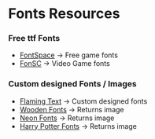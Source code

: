 # Fonts Resources

### Free ttf Fonts

* [FontSpace] -> Free game fonts
* [FonSC] -> Video Game fonts

###  Custom designed Fonts / Images

* [Flaming Text] -> Custom designed fonts
* [Wooden Fonts] -> Returns image
* [Neon Fonts] -> Returns image
* [Harry Potter Fonts] -> Returns image

[FontSpace]: https://www.fontspace.com/category/gaming
[FonSC]: https://www.fontsc.com/font/tag/video-game

[Flaming Text]: https://flamingtext.com/
[Wooden Fonts]: https://flamingtext.com/logo/Design-Wood
[Neon Fonts]: https://flamingtext.com/logo/Design-Neon
[Harry Potter Fonts]: https://flamingtext.com/logo/Design-Harry-Potter

